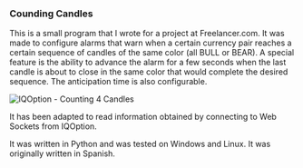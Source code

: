 ### Counding Candles

This is a small program that I wrote for a project at Freelancer.com.
It was made to configure alarms that warn when a certain currency pair reaches a certain sequence of candles of the same color (all BULL or BEAR).
A special feature is the ability to advance the alarm for a few seconds when the last candle is about to close in the same color that would complete the desired sequence. The anticipation time is also configurable.

![IQOption - Counting 4 Candles](/countingcandles/candles.jpeg)

It has been adapted to read information obtained by connecting to Web Sockets from IQOption.

It was written in Python and was tested on Windows and Linux. It was originally written in Spanish.
